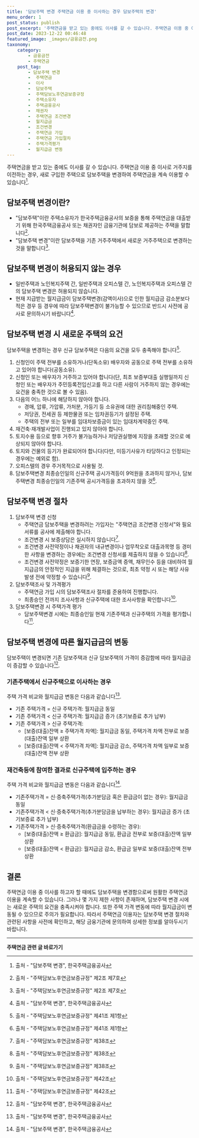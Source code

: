 ```yaml
---
title: '담보주택 변경 주택연금 이용 중 이사하는 경우 담보주택의 변경'
menu_order: 1
post_status: publish
post_excerpt: '주택연금을 받고 있는 중에도 이사를 갈 수 있습니다. 주택연금 이용 중 이사로 거주지를 이전하는 경우, 새로 구입한 주택으로 담보주택을 변경하여 주택연금을 계속 이용할 수 있습니다  1 .'
post_date: 2023-12-22 00:46:48
featured_image: _images/금융금전.png
taxonomy:
    category:
        - 금융금전
        - 주택연금
    post_tag:
        - 담보주택 변경
        -  주택연금
        -  이사
        -  담보주택
        -  주택담보노후연금보증규정
        -  주택소유자
        -  주택금융공사
        -  채권자
        -  주택연금 조건변경
        -  월지급금
        -  조건변경
        -  주택연금 가입
        -  주택연금 가입절차
        -  주택가격평가
        -  월지급금 변동
---
```



주택연금을 받고 있는 중에도 이사를 갈 수 있습니다. 주택연금 이용 중 이사로 거주지를 이전하는 경우, 새로 구입한 주택으로 담보주택을 변경하여 주택연금을 계속 이용할 수 있습니다[^1].

## 담보주택 변경이란?

- "담보주택"이란 주택소유자가 한국주택금융공사의 보증을 통해 주택연금을 대출받기 위해 한국주택금융공사 또는 채권자인 금융기관에 담보로 제공하는 주택을 말합니다[^2].
- "담보주택 변경"이란 담보주택을 기존 거주주택에서 새로운 거주주택으로 변경하는 것을 말합니다[^2].

## 담보주택 변경이 허용되지 않는 경우

- 일반주택과 노인복지주택 간, 일반주택과 오피스텔 간, 노인복지주택과 오피스텔 간의 담보주택 변경은 허용되지 않습니다.
- 현재 지급받는 월지급금이 담보주택변경(감액이사)으로 인한 월지급금 감소분보다 적은 경우 등 경우에 따라 담보주택변경이 불가능할 수 있으므로 반드시 사전에 공사로 문의하시기 바랍니다[^3].

## 담보주택 변경 시 새로운 주택의 요건

담보주택을 변경하는 경우 신규 담보주택은 다음의 요건을 모두 충족해야 합니다[^4].

1. 신청인이 주택 전부를 소유하거나(단독소유) 배우자와 공동으로 주택 전부를 소유하고 있어야 합니다(공동소유).
2. 신청인 또는 배우자가 거주하고 있어야 합니다(단, 최초 보증부대출 실행일까지 신청인 또는 배우자가 주민등록전입신고를 하고 다른 사람이 거주하지 않는 경우에는 요건을 충족한 것으로 볼 수 있음).
3. 다음의 어느 하나에 해당하지 않아야 합니다.
   - 경매, 압류, 가압류, 가처분, 가등기 등 소유권에 대한 권리침해중인 주택.
   - 저당권, 전세권 등 제한물권 또는 임차권등기가 설정된 주택.
   - 주택의 전부 또는 일부를 임대차보증금이 있는 임대차계약중인 주택.
4. 재건축·재개발사업이 진행되고 있지 않아야 합니다.
5. 토지수용 등으로 향후 거주가 불가능하거나 저당권실행에 지장을 초래할 것으로 예상되지 않아야 합니다.
6. 토지와 건물의 등기가 완료되어야 합니다(다만, 미등기사유가 타당하다고 인정되는 경우에는 예외로 함).
7. 오피스텔의 경우 주거목적으로 사용될 것.
8. 담보주택변경 최종승인일의 신규주택 공시가격등이 9억원을 초과하지 않거나, 담보주택변경 최종승인일의 기존주택 공시가격등을 초과하지 않을 것[^4].

## 담보주택 변경 절차

1. 담보주택 변경 신청
   - 주택연금 담보주택을 변경하려는 가입자는 "주택연금 조건변경 신청서"와 필요서류를 공사에 제출해야 합니다.
   - 조건변경 시 보증상담은 실시하지 않습니다[^5].
   - 조건변경 사전약정이나 채권자의 내규변경이나 업무착오로 대출과목명 등 경미한 사항을 변경하는 경우에는 조건변경 신청서를 제출하지 않을 수 있습니다[^5].
   - 조건변경 사전약정은 보증기한 연장, 보증금액 증액, 채무인수 등을 대비하여 월지급금의 안정적인 지급을 위해 체결하는 것으로, 최초 약정 시 또는 해당 사유 발생 전에 약정할 수 있습니다[^5].
2. 담보주택조사 및 가격평가
   - 주택연금 가입 시의 담보주택조사 절차를 준용하여 진행합니다.
   - 최종승인 전까지 조사사항과 신규주택에 대한 조사사항을 확인합니다[^6].
3. 담보주택변경 시 주택가격 평가
   - 담보주택변경 시에는 최종승인일 현재 기존주택과 신규주택의 가격을 평가합니다[^6].

## 담보주택 변경에 따른 월지급금의 변동

담보주택이 변경되면 기존 담보주택과 신규 담보주택의 가격이 증감함에 따라 월지급금이 증감할 수 있습니다[^7].

### 기존주택에서 신규주택으로 이사하는 경우

주택 가격 비교와 월지급금 변동은 다음과 같습니다[^7].

- 기존 주택가격 = 신규 주택가격: 월지급금 동일
- 기존 주택가격 < 신규 주택가격: 월지급금 증가 (초기보증료 추가 납부)
- 기존 주택가격 > 신규 주택가격:
  - [보증(대출)잔액 ≥ 주택가격 차액]: 월지급금 동일, 주택가격 차액 전부로 보증(대출)잔액 일부 상환
  - [보증(대출)잔액 < 주택가격 차액]: 월지급금 감소, 주택가격 차액 일부로 보증(대출)잔액 전부 상환

### 재건축등에 참여한 결과로 신규주택에 입주하는 경우

주택 가격 비교와 월지급금 변동은 다음과 같습니다[^7].

- 기존주택가격 = 신·증축주택가격(추가분담금 혹은 환급금이 없는 경우): 월지급금 동일
- 기존주택가격 < 신·증축주택가격(추가분담금을 납부하는 경우): 월지급금 증가 (초기보증료 추가 납부)
- 기존주택가격 > 신·증축주택가격(환급금을 수령하는 경우):
  - [보증(대출)잔액 ≥ 환급금]: 월지급금 동일, 환급금 전부로 보증(대출)잔액 일부 상환
  - [보증(대출)잔액 < 환급금]: 월지급금 감소, 환급금 일부로 보증(대출)잔액 전부 상환

## 결론

주택연금 이용 중 이사를 하고자 할 때에도 담보주택을 변경함으로써 원활한 주택연금 이용을 계속할 수 있습니다. 그러나 몇 가지 제한 사항이 존재하며, 담보주택 변경 시에는 새로운 주택의 요건을 충족시켜야 합니다. 또한 주택 가격 변동에 따라 월지급금이 변동될 수 있으므로 주의가 필요합니다. 따라서 주택연금 이용자는 담보주택 변경 절차와 관련된 사항을 사전에 확인하고, 해당 금융기관에 문의하여 상세한 정보를 알아두시기 바랍니다.

[^1]: 출처 - "담보주택 변경", 한국주택금융공사
[^2]: 출처 - "주택담보노후연금보증규정" 제2조 제7호
[^3]: 출처 - "담보주택 변경", 한국주택금융공사
[^4]: 출처 - "주택담보노후연금보증규정" 제41조 제1항
[^5]: 출처 - "주택담보노후연금보증규정" 제38조
[^6]: 출처 - "주택담보노후연금보증규정" 제42조
[^7]: 출처 - "담보주택 변경", 한국주택금융공사
<!-- wp:separator -->
<hr class="wp-block-separator has-alpha-channel-opacity"/>
<!-- /wp:separator -->

<!-- wp:group {"backgroundColor":"base","layout":{"type":"constrained"}} -->
<div class="wp-block-group has-base-background-color has-background"><!-- wp:paragraph {"align":"center","fontSize":"medium"} -->
<p class="has-text-align-center has-large-font-size"><strong>주택연금 관련 글 바로가기</strong></p>
<!-- /wp:paragraph -->


<!-- wp:latest-posts
{"categories":[{"id":14528,"count":19,"description":"","link":"https://uknowlaw.com/category/%ec%a3%bc%ed%83%9d%ec%97%b0%ea%b8%88/","name":"주택연금","slug":"주택연금","taxonomy":"category","parent":0,"meta":[],"_links":{"self":[{"href":"https://uknowlaw.com/wp-json/wp/v2/categories/14528"}],"collection":[{"href":"https://uknowlaw.com/wp-json/wp/v2/categories"}],"about":[{"href":"https://uknowlaw.com/wp-json/wp/v2/taxonomies/category"}],"wp:post_type":[{"href":"https://uknowlaw.com/wp-json/wp/v2/posts?categories=14528"}],"curies":[{"name":"wp","href":"https://api.w.org/{rel}","templated":true}]}}],"postsToShow":100,"excerptLength":28,"postLayout":"grid","columns":2,"featuredImageAlign":"left","featuredImageSizeSlug":"large","fontSize":"small"} /--></div>
<!-- /wp:group -->